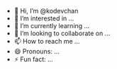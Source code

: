 - 👋 Hi, I’m @kodevchan
- 👀 I’m interested in ...
- 🌱 I’m currently learning ...
- 💞️ I’m looking to collaborate on ...
- 📫 How to reach me ...
- 😄 Pronouns: ...
- ⚡ Fun fact: ...

<!---
kodevchan/kodevchan is a ✨ special ✨ repository because its `README.md` (this file) appears on your GitHub profile.
You can click the Preview link to take a look at your changes.
--->
